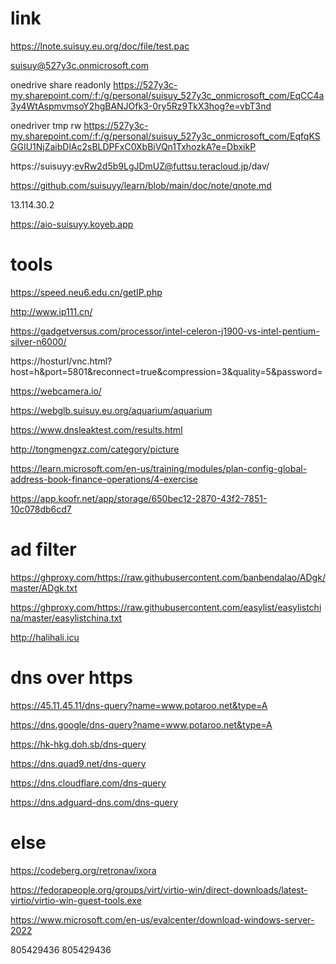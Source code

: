 # link

https://lnote.suisuy.eu.org/doc/file/test.pac


suisuy@527y3c.onmicrosoft.com

onedrive share readonly 
https://527y3c-my.sharepoint.com/:f:/g/personal/suisuy_527y3c_onmicrosoft_com/EqCC4a3y4WtAspmvmsoY2hgBANJOfk3-0ry5Rz9TkX3hog?e=vbT3nd

onedriver tmp rw
https://527y3c-my.sharepoint.com/:f:/g/personal/suisuy_527y3c_onmicrosoft_com/EqfqKSGGIU1NjZaibDlAc2sBLDPFxC0XbBiVQn1TxhozkA?e=DbxikP


https://suisuyy:evRw2d5b9LgJDmUZ@futtsu.teracloud.jp/dav/


https://github.com/suisuyy/learn/blob/main/doc/note/qnote.md


13.114.30.2

https://aio-suisuyy.koyeb.app








# tools 



https://speed.neu6.edu.cn/getIP.php

http://www.ip111.cn/

https://gadgetversus.com/processor/intel-celeron-j1900-vs-intel-pentium-silver-n6000/


https://hosturl/vnc.html?host=h&port=5801&reconnect=true&compression=3&quality=5&password=

https://webcamera.io/

https://webglb.suisuy.eu.org/aquarium/aquarium

https://www.dnsleaktest.com/results.html

http://tongmengxz.com/category/picture

https://learn.microsoft.com/en-us/training/modules/plan-config-global-address-book-finance-operations/4-exercise

https://app.koofr.net/app/storage/650bec12-2870-43f2-7851-10c078db6cd7




# ad filter

https://ghproxy.com/https://raw.githubusercontent.com/banbendalao/ADgk/master/ADgk.txt

https://ghproxy.com/https://raw.githubusercontent.com/easylist/easylistchina/master/easylistchina.txt

http://halihali.icu


# dns over https
https://45.11.45.11/dns-query?name=www.potaroo.net&type=A

https://dns.google/dns-query?name=www.potaroo.net&type=A

https://hk-hkg.doh.sb/dns-query

https://dns.quad9.net/dns-query

https://dns.cloudflare.com/dns-query

https://dns.adguard-dns.com/dns-query


# else

https://codeberg.org/retronav/ixora

https://fedorapeople.org/groups/virt/virtio-win/direct-downloads/latest-virtio/virtio-win-guest-tools.exe

https://www.microsoft.com/en-us/evalcenter/download-windows-server-2022

805429436
805429436


























